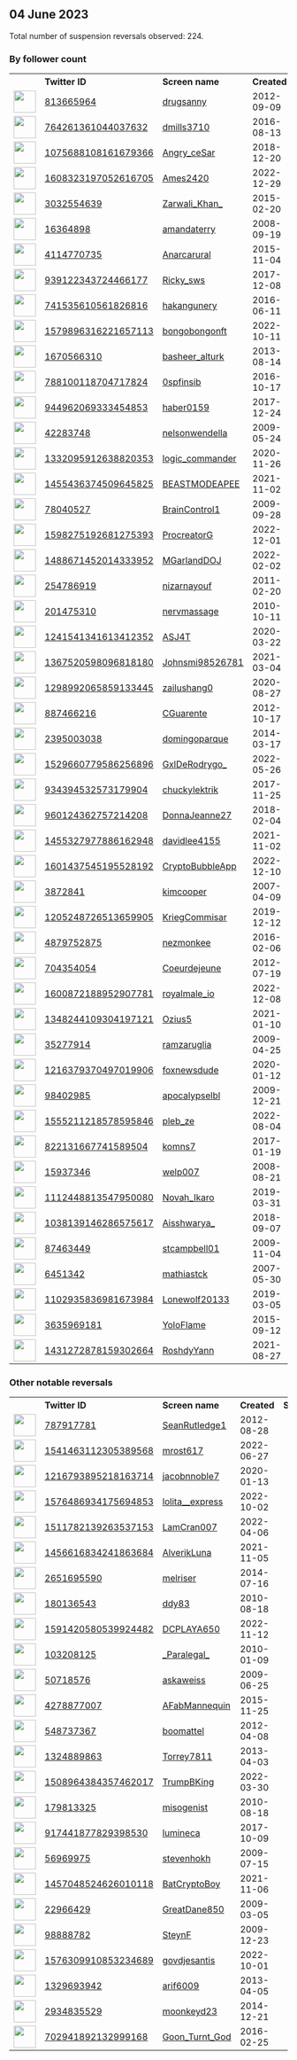 
## 04 June 2023
Total number of suspension reversals observed: 224.

### By follower count
<table><tr><th></th><th align="left">Twitter ID</th><th align="left">Screen name</th>
<th align="left">Created</th><th align="left">Status</th><th align="left">Suspended</th><th align="left">Followers</th>
<tr><td><a href="https://pbs.twimg.com/profile_images/1210852867172655104/vmccRZiQ_normal.jpg"><img src="https://pbs.twimg.com/profile_images/1210852867172655104/vmccRZiQ_normal.jpg" width="40px" height="40px" align="center"/></a></td><td><a href="https://twitter.com/intent/user?user_id=813665964">813665964</a></td><td><a href="https://twitter.com/drugsanny">drugsanny</a></td><td>2012-09-09</td><td align="center"></td><td></td><td>330552</td></tr>
<tr><td><a href="https://pbs.twimg.com/profile_images/1351315411548196868/ghOUAZ4J_normal.jpg"><img src="https://pbs.twimg.com/profile_images/1351315411548196868/ghOUAZ4J_normal.jpg" width="40px" height="40px" align="center"/></a></td><td><a href="https://twitter.com/intent/user?user_id=764261361044037632">764261361044037632</a></td><td><a href="https://twitter.com/dmills3710">dmills3710</a></td><td>2016-08-13</td><td align="center"></td><td></td><td>30414</td></tr>
<tr><td><a href="https://pbs.twimg.com/profile_images/1624363924329009152/vAfkJ81Y_normal.jpg"><img src="https://pbs.twimg.com/profile_images/1624363924329009152/vAfkJ81Y_normal.jpg" width="40px" height="40px" align="center"/></a></td><td><a href="https://twitter.com/intent/user?user_id=1075688108161679366">1075688108161679366</a></td><td><a href="https://twitter.com/Angry_ceSar">Angry_ceSar</a></td><td>2018-12-20</td><td align="center"></td><td>2023-05-28</td><td>14942</td></tr>
<tr><td><a href="https://pbs.twimg.com/profile_images/1608329357583421441/zh1id-q3_normal.jpg"><img src="https://pbs.twimg.com/profile_images/1608329357583421441/zh1id-q3_normal.jpg" width="40px" height="40px" align="center"/></a></td><td><a href="https://twitter.com/intent/user?user_id=1608323197052616705">1608323197052616705</a></td><td><a href="https://twitter.com/Ames2420">Ames2420</a></td><td>2022-12-29</td><td align="center"></td><td>2023-04-08</td><td>11514</td></tr>
<tr><td><a href="https://pbs.twimg.com/profile_images/1663832116461727744/7eUDGWqe_normal.jpg"><img src="https://pbs.twimg.com/profile_images/1663832116461727744/7eUDGWqe_normal.jpg" width="40px" height="40px" align="center"/></a></td><td><a href="https://twitter.com/intent/user?user_id=3032554639">3032554639</a></td><td><a href="https://twitter.com/Zarwali_Khan_">Zarwali_Khan_</a></td><td>2015-02-20</td><td align="center"></td><td>2022-12-08</td><td>11401</td></tr>
<tr><td><a href="https://pbs.twimg.com/profile_images/1613179490045239296/cHjYFkDQ_normal.jpg"><img src="https://pbs.twimg.com/profile_images/1613179490045239296/cHjYFkDQ_normal.jpg" width="40px" height="40px" align="center"/></a></td><td><a href="https://twitter.com/intent/user?user_id=16364898">16364898</a></td><td><a href="https://twitter.com/amandaterry">amandaterry</a></td><td>2008-09-19</td><td align="center"></td><td>2023-06-01</td><td>9251</td></tr>
<tr><td><a href="https://pbs.twimg.com/profile_images/1664622006480916482/6euOPGDN_normal.jpg"><img src="https://pbs.twimg.com/profile_images/1664622006480916482/6euOPGDN_normal.jpg" width="40px" height="40px" align="center"/></a></td><td><a href="https://twitter.com/intent/user?user_id=4114770735">4114770735</a></td><td><a href="https://twitter.com/Anarcarural">Anarcarural</a></td><td>2015-11-04</td><td align="center"></td><td>2023-05-26</td><td>7821</td></tr>
<tr><td><a href="https://pbs.twimg.com/profile_images/1632770924893155328/e4-VQObs_normal.jpg"><img src="https://pbs.twimg.com/profile_images/1632770924893155328/e4-VQObs_normal.jpg" width="40px" height="40px" align="center"/></a></td><td><a href="https://twitter.com/intent/user?user_id=939122343724466177">939122343724466177</a></td><td><a href="https://twitter.com/Ricky_sws">Ricky_sws</a></td><td>2017-12-08</td><td align="center"></td><td>2023-05-26</td><td>7407</td></tr>
<tr><td><a href="https://pbs.twimg.com/profile_images/1066626629995282432/pazh5L7A_normal.jpg"><img src="https://pbs.twimg.com/profile_images/1066626629995282432/pazh5L7A_normal.jpg" width="40px" height="40px" align="center"/></a></td><td><a href="https://twitter.com/intent/user?user_id=741535610561826816">741535610561826816</a></td><td><a href="https://twitter.com/hakangunery">hakangunery</a></td><td>2016-06-11</td><td align="center"></td><td>2023-05-19</td><td>7356</td></tr>
<tr><td><a href="https://pbs.twimg.com/profile_images/1662869596179775491/up5Sn0OC_normal.jpg"><img src="https://pbs.twimg.com/profile_images/1662869596179775491/up5Sn0OC_normal.jpg" width="40px" height="40px" align="center"/></a></td><td><a href="https://twitter.com/intent/user?user_id=1579896316221657113">1579896316221657113</a></td><td><a href="https://twitter.com/bongobongonft">bongobongonft</a></td><td>2022-10-11</td><td align="center"></td><td>2023-06-02</td><td>7113</td></tr>
<tr><td><a href="https://pbs.twimg.com/profile_images/1547790936087732225/rb5WXBks_normal.jpg"><img src="https://pbs.twimg.com/profile_images/1547790936087732225/rb5WXBks_normal.jpg" width="40px" height="40px" align="center"/></a></td><td><a href="https://twitter.com/intent/user?user_id=1670566310">1670566310</a></td><td><a href="https://twitter.com/basheer_alturk">basheer_alturk</a></td><td>2013-08-14</td><td align="center"></td><td>2023-06-01</td><td>6967</td></tr>
<tr><td><a href="https://pbs.twimg.com/profile_images/788585217816662016/33JhjreL_normal.jpg"><img src="https://pbs.twimg.com/profile_images/788585217816662016/33JhjreL_normal.jpg" width="40px" height="40px" align="center"/></a></td><td><a href="https://twitter.com/intent/user?user_id=788100118704717824">788100118704717824</a></td><td><a href="https://twitter.com/0spfinsib">0spfinsib</a></td><td>2016-10-17</td><td align="center"></td><td>2023-05-27</td><td>6753</td></tr>
<tr><td><a href="https://pbs.twimg.com/profile_images/1666699173108776960/hKt-Ek5L_normal.jpg"><img src="https://pbs.twimg.com/profile_images/1666699173108776960/hKt-Ek5L_normal.jpg" width="40px" height="40px" align="center"/></a></td><td><a href="https://twitter.com/intent/user?user_id=944962069333454853">944962069333454853</a></td><td><a href="https://twitter.com/haber0159">haber0159</a></td><td>2017-12-24</td><td align="center"></td><td>2023-01-02</td><td>6197</td></tr>
<tr><td><a href="https://pbs.twimg.com/profile_images/1129087554823831557/P_1Eh7_V_normal.jpg"><img src="https://pbs.twimg.com/profile_images/1129087554823831557/P_1Eh7_V_normal.jpg" width="40px" height="40px" align="center"/></a></td><td><a href="https://twitter.com/intent/user?user_id=42283748">42283748</a></td><td><a href="https://twitter.com/nelsonwendella">nelsonwendella</a></td><td>2009-05-24</td><td align="center"></td><td></td><td>5018</td></tr>
<tr><td><a href="https://pbs.twimg.com/profile_images/1664011599563177984/gNZxFk1B_normal.png"><img src="https://pbs.twimg.com/profile_images/1664011599563177984/gNZxFk1B_normal.png" width="40px" height="40px" align="center"/></a></td><td><a href="https://twitter.com/intent/user?user_id=1332095912638820353">1332095912638820353</a></td><td><a href="https://twitter.com/logic_commander">logic_commander</a></td><td>2020-11-26</td><td align="center"></td><td>2023-05-29</td><td>4790</td></tr>
<tr><td><a href="https://pbs.twimg.com/profile_images/1648198312460431361/sAN814IK_normal.jpg"><img src="https://pbs.twimg.com/profile_images/1648198312460431361/sAN814IK_normal.jpg" width="40px" height="40px" align="center"/></a></td><td><a href="https://twitter.com/intent/user?user_id=1455436374509645825">1455436374509645825</a></td><td><a href="https://twitter.com/BEASTMODEAPEE">BEASTMODEAPEE</a></td><td>2021-11-02</td><td align="center"></td><td>2023-06-01</td><td>4524</td></tr>
<tr><td><a href="https://pbs.twimg.com/profile_images/1342799219560734721/8O3v719F_normal.jpg"><img src="https://pbs.twimg.com/profile_images/1342799219560734721/8O3v719F_normal.jpg" width="40px" height="40px" align="center"/></a></td><td><a href="https://twitter.com/intent/user?user_id=78040527">78040527</a></td><td><a href="https://twitter.com/BrainControl1">BrainControl1</a></td><td>2009-09-28</td><td align="center">🔒</td><td>2023-05-27</td><td>4431</td></tr>
<tr><td><a href="https://pbs.twimg.com/profile_images/1639619207439548417/AyLRWCtY_normal.jpg"><img src="https://pbs.twimg.com/profile_images/1639619207439548417/AyLRWCtY_normal.jpg" width="40px" height="40px" align="center"/></a></td><td><a href="https://twitter.com/intent/user?user_id=1598275192681275393">1598275192681275393</a></td><td><a href="https://twitter.com/ProcreatorG">ProcreatorG</a></td><td>2022-12-01</td><td align="center"></td><td>2023-06-01</td><td>4355</td></tr>
<tr><td><a href="https://pbs.twimg.com/profile_images/1666562981461901312/EhGOW9x3_normal.jpg"><img src="https://pbs.twimg.com/profile_images/1666562981461901312/EhGOW9x3_normal.jpg" width="40px" height="40px" align="center"/></a></td><td><a href="https://twitter.com/intent/user?user_id=1488671452014333952">1488671452014333952</a></td><td><a href="https://twitter.com/MGarlandDOJ">MGarlandDOJ</a></td><td>2022-02-02</td><td align="center"></td><td>2023-06-02</td><td>4308</td></tr>
<tr><td><a href="https://pbs.twimg.com/profile_images/1016330008124710915/EfoZQ11P_normal.jpg"><img src="https://pbs.twimg.com/profile_images/1016330008124710915/EfoZQ11P_normal.jpg" width="40px" height="40px" align="center"/></a></td><td><a href="https://twitter.com/intent/user?user_id=254786919">254786919</a></td><td><a href="https://twitter.com/nizarnayouf">nizarnayouf</a></td><td>2011-02-20</td><td align="center"></td><td></td><td>4195</td></tr>
<tr><td><a href="https://pbs.twimg.com/profile_images/1343057320226525185/LtZBejSh_normal.jpg"><img src="https://pbs.twimg.com/profile_images/1343057320226525185/LtZBejSh_normal.jpg" width="40px" height="40px" align="center"/></a></td><td><a href="https://twitter.com/intent/user?user_id=201475310">201475310</a></td><td><a href="https://twitter.com/nervmassage">nervmassage</a></td><td>2010-10-11</td><td align="center"></td><td>2022-11-22</td><td>4115</td></tr>
<tr><td><a href="https://pbs.twimg.com/profile_images/1441059229465415685/sd54fSYc_normal.jpg"><img src="https://pbs.twimg.com/profile_images/1441059229465415685/sd54fSYc_normal.jpg" width="40px" height="40px" align="center"/></a></td><td><a href="https://twitter.com/intent/user?user_id=1241541341613412352">1241541341613412352</a></td><td><a href="https://twitter.com/ASJ4T">ASJ4T</a></td><td>2020-03-22</td><td align="center"></td><td>2023-01-16</td><td>3799</td></tr>
<tr><td><a href="https://pbs.twimg.com/profile_images/1463866430605217800/HqpCE73w_normal.jpg"><img src="https://pbs.twimg.com/profile_images/1463866430605217800/HqpCE73w_normal.jpg" width="40px" height="40px" align="center"/></a></td><td><a href="https://twitter.com/intent/user?user_id=1367520598096818180">1367520598096818180</a></td><td><a href="https://twitter.com/Johnsmi98526781">Johnsmi98526781</a></td><td>2021-03-04</td><td align="center"></td><td>2022-10-29</td><td>3616</td></tr>
<tr><td><a href="https://pbs.twimg.com/profile_images/1495700554235871235/t3GXH7NL_normal.jpg"><img src="https://pbs.twimg.com/profile_images/1495700554235871235/t3GXH7NL_normal.jpg" width="40px" height="40px" align="center"/></a></td><td><a href="https://twitter.com/intent/user?user_id=1298992065859133445">1298992065859133445</a></td><td><a href="https://twitter.com/zailushang0">zailushang0</a></td><td>2020-08-27</td><td align="center"></td><td>2023-05-02</td><td>3555</td></tr>
<tr><td><a href="https://pbs.twimg.com/profile_images/1426256009669095427/LK5dsb1o_normal.jpg"><img src="https://pbs.twimg.com/profile_images/1426256009669095427/LK5dsb1o_normal.jpg" width="40px" height="40px" align="center"/></a></td><td><a href="https://twitter.com/intent/user?user_id=887466216">887466216</a></td><td><a href="https://twitter.com/CGuarente">CGuarente</a></td><td>2012-10-17</td><td align="center"></td><td>2023-05-23</td><td>3214</td></tr>
<tr><td><a href="https://pbs.twimg.com/profile_images/1565139931592380416/WZtChC9X_normal.jpg"><img src="https://pbs.twimg.com/profile_images/1565139931592380416/WZtChC9X_normal.jpg" width="40px" height="40px" align="center"/></a></td><td><a href="https://twitter.com/intent/user?user_id=2395003038">2395003038</a></td><td><a href="https://twitter.com/domingoparque">domingoparque</a></td><td>2014-03-17</td><td align="center"></td><td>2022-09-23</td><td>2763</td></tr>
<tr><td><a href="https://pbs.twimg.com/profile_images/1664038774655811586/mpEHq_eX_normal.jpg"><img src="https://pbs.twimg.com/profile_images/1664038774655811586/mpEHq_eX_normal.jpg" width="40px" height="40px" align="center"/></a></td><td><a href="https://twitter.com/intent/user?user_id=1529660779586256896">1529660779586256896</a></td><td><a href="https://twitter.com/GxlDeRodrygo_">GxlDeRodrygo_</a></td><td>2022-05-26</td><td align="center"></td><td>2022-12-02</td><td>2741</td></tr>
<tr><td><a href="https://pbs.twimg.com/profile_images/1671262971253645316/-uQv-P5x_normal.jpg"><img src="https://pbs.twimg.com/profile_images/1671262971253645316/-uQv-P5x_normal.jpg" width="40px" height="40px" align="center"/></a></td><td><a href="https://twitter.com/intent/user?user_id=934394532573179904">934394532573179904</a></td><td><a href="https://twitter.com/chuckylektrik">chuckylektrik</a></td><td>2017-11-25</td><td align="center"></td><td>2023-05-24</td><td>2641</td></tr>
<tr><td><a href="https://pbs.twimg.com/profile_images/1347745512016015361/YF9Y_5Bv_normal.jpg"><img src="https://pbs.twimg.com/profile_images/1347745512016015361/YF9Y_5Bv_normal.jpg" width="40px" height="40px" align="center"/></a></td><td><a href="https://twitter.com/intent/user?user_id=960124362757214208">960124362757214208</a></td><td><a href="https://twitter.com/DonnaJeanne27">DonnaJeanne27</a></td><td>2018-02-04</td><td align="center"></td><td>2022-10-29</td><td>2595</td></tr>
<tr><td><a href="https://pbs.twimg.com/profile_images/1654214263353778176/7nGfW_AT_normal.jpg"><img src="https://pbs.twimg.com/profile_images/1654214263353778176/7nGfW_AT_normal.jpg" width="40px" height="40px" align="center"/></a></td><td><a href="https://twitter.com/intent/user?user_id=1455327977886162948">1455327977886162948</a></td><td><a href="https://twitter.com/davidlee4155">davidlee4155</a></td><td>2021-11-02</td><td align="center"></td><td>2023-06-01</td><td>2397</td></tr>
<tr><td><a href="https://pbs.twimg.com/profile_images/1633137502671482884/wtIuNgkZ_normal.jpg"><img src="https://pbs.twimg.com/profile_images/1633137502671482884/wtIuNgkZ_normal.jpg" width="40px" height="40px" align="center"/></a></td><td><a href="https://twitter.com/intent/user?user_id=1601437545195528192">1601437545195528192</a></td><td><a href="https://twitter.com/CryptoBubbleApp">CryptoBubbleApp</a></td><td>2022-12-10</td><td align="center"></td><td>2023-06-02</td><td>2206</td></tr>
<tr><td><a href="https://pbs.twimg.com/profile_images/378800000729350297/d0cd634149243e6cdd0314a880313d08_normal.png"><img src="https://pbs.twimg.com/profile_images/378800000729350297/d0cd634149243e6cdd0314a880313d08_normal.png" width="40px" height="40px" align="center"/></a></td><td><a href="https://twitter.com/intent/user?user_id=3872841">3872841</a></td><td><a href="https://twitter.com/kimcooper">kimcooper</a></td><td>2007-04-09</td><td align="center"></td><td>2023-04-28</td><td>2029</td></tr>
<tr><td><a href="https://pbs.twimg.com/profile_images/1654373151843794946/Jp_85nJe_normal.jpg"><img src="https://pbs.twimg.com/profile_images/1654373151843794946/Jp_85nJe_normal.jpg" width="40px" height="40px" align="center"/></a></td><td><a href="https://twitter.com/intent/user?user_id=1205248726513659905">1205248726513659905</a></td><td><a href="https://twitter.com/KriegCommisar">KriegCommisar</a></td><td>2019-12-12</td><td align="center"></td><td>2023-05-28</td><td>1954</td></tr>
<tr><td><a href="https://pbs.twimg.com/profile_images/1163285032259248128/FkIJbfCO_normal.jpg"><img src="https://pbs.twimg.com/profile_images/1163285032259248128/FkIJbfCO_normal.jpg" width="40px" height="40px" align="center"/></a></td><td><a href="https://twitter.com/intent/user?user_id=4879752875">4879752875</a></td><td><a href="https://twitter.com/nezmonkee">nezmonkee</a></td><td>2016-02-06</td><td align="center"></td><td>2023-06-03</td><td>1893</td></tr>
<tr><td><a href="https://pbs.twimg.com/profile_images/1634285980814397447/aoRO-2fu_normal.jpg"><img src="https://pbs.twimg.com/profile_images/1634285980814397447/aoRO-2fu_normal.jpg" width="40px" height="40px" align="center"/></a></td><td><a href="https://twitter.com/intent/user?user_id=704354054">704354054</a></td><td><a href="https://twitter.com/Coeurdejeune">Coeurdejeune</a></td><td>2012-07-19</td><td align="center"></td><td>2023-06-01</td><td>1878</td></tr>
<tr><td><a href="https://pbs.twimg.com/profile_images/1673058643426836480/7_k7qMD3_normal.png"><img src="https://pbs.twimg.com/profile_images/1673058643426836480/7_k7qMD3_normal.png" width="40px" height="40px" align="center"/></a></td><td><a href="https://twitter.com/intent/user?user_id=1600872188952907781">1600872188952907781</a></td><td><a href="https://twitter.com/royalmale_io">royalmale_io</a></td><td>2022-12-08</td><td align="center"></td><td>2023-06-01</td><td>1860</td></tr>
<tr><td><a href="https://pbs.twimg.com/profile_images/1664905875511705602/OQzeB5YX_normal.jpg"><img src="https://pbs.twimg.com/profile_images/1664905875511705602/OQzeB5YX_normal.jpg" width="40px" height="40px" align="center"/></a></td><td><a href="https://twitter.com/intent/user?user_id=1348244109304197121">1348244109304197121</a></td><td><a href="https://twitter.com/Ozius5">Ozius5</a></td><td>2021-01-10</td><td align="center"></td><td>2022-12-01</td><td>1829</td></tr>
<tr><td><a href="https://pbs.twimg.com/profile_images/1519290186139521024/uyE4bdcn_normal.jpg"><img src="https://pbs.twimg.com/profile_images/1519290186139521024/uyE4bdcn_normal.jpg" width="40px" height="40px" align="center"/></a></td><td><a href="https://twitter.com/intent/user?user_id=35277914">35277914</a></td><td><a href="https://twitter.com/ramzaruglia">ramzaruglia</a></td><td>2009-04-25</td><td align="center"></td><td>2023-03-21</td><td>1802</td></tr>
<tr><td><a href="https://pbs.twimg.com/profile_images/1447245563850805252/a1T8qh2x_normal.jpg"><img src="https://pbs.twimg.com/profile_images/1447245563850805252/a1T8qh2x_normal.jpg" width="40px" height="40px" align="center"/></a></td><td><a href="https://twitter.com/intent/user?user_id=1216379370497019906">1216379370497019906</a></td><td><a href="https://twitter.com/foxnewsdude">foxnewsdude</a></td><td>2020-01-12</td><td align="center"></td><td>2023-05-27</td><td>1700</td></tr>
<tr><td><a href="https://pbs.twimg.com/profile_images/585558399/twitlogo_normal.jpg"><img src="https://pbs.twimg.com/profile_images/585558399/twitlogo_normal.jpg" width="40px" height="40px" align="center"/></a></td><td><a href="https://twitter.com/intent/user?user_id=98402985">98402985</a></td><td><a href="https://twitter.com/apocalypselbl">apocalypselbl</a></td><td>2009-12-21</td><td align="center"></td><td></td><td>1699</td></tr>
<tr><td><a href="https://pbs.twimg.com/profile_images/1555211804174843912/6vdlslqc_normal.jpg"><img src="https://pbs.twimg.com/profile_images/1555211804174843912/6vdlslqc_normal.jpg" width="40px" height="40px" align="center"/></a></td><td><a href="https://twitter.com/intent/user?user_id=1555211218578595846">1555211218578595846</a></td><td><a href="https://twitter.com/pleb_ze">pleb_ze</a></td><td>2022-08-04</td><td align="center"></td><td>2023-06-01</td><td>1689</td></tr>
<tr><td><a href="https://pbs.twimg.com/profile_images/1498949700296314880/3rXEm9A4_normal.jpg"><img src="https://pbs.twimg.com/profile_images/1498949700296314880/3rXEm9A4_normal.jpg" width="40px" height="40px" align="center"/></a></td><td><a href="https://twitter.com/intent/user?user_id=822131667741589504">822131667741589504</a></td><td><a href="https://twitter.com/komns7">komns7</a></td><td>2017-01-19</td><td align="center"></td><td>2022-05-24</td><td>1490</td></tr>
<tr><td><a href="https://pbs.twimg.com/profile_images/1383694538997260301/TzURBW8F_normal.jpg"><img src="https://pbs.twimg.com/profile_images/1383694538997260301/TzURBW8F_normal.jpg" width="40px" height="40px" align="center"/></a></td><td><a href="https://twitter.com/intent/user?user_id=15937346">15937346</a></td><td><a href="https://twitter.com/welp007">welp007</a></td><td>2008-08-21</td><td align="center"></td><td>2023-05-27</td><td>1458</td></tr>
<tr><td><a href="https://pbs.twimg.com/profile_images/1662867099851853825/p1DlPW64_normal.jpg"><img src="https://pbs.twimg.com/profile_images/1662867099851853825/p1DlPW64_normal.jpg" width="40px" height="40px" align="center"/></a></td><td><a href="https://twitter.com/intent/user?user_id=1112448813547950080">1112448813547950080</a></td><td><a href="https://twitter.com/Novah_Ikaro">Novah_Ikaro</a></td><td>2019-03-31</td><td align="center"></td><td>2023-05-27</td><td>1422</td></tr>
<tr><td><a href="https://pbs.twimg.com/profile_images/1664630175097577477/0Xsg7Eav_normal.jpg"><img src="https://pbs.twimg.com/profile_images/1664630175097577477/0Xsg7Eav_normal.jpg" width="40px" height="40px" align="center"/></a></td><td><a href="https://twitter.com/intent/user?user_id=1038139146286575617">1038139146286575617</a></td><td><a href="https://twitter.com/Aisshwarya_">Aisshwarya_</a></td><td>2018-09-07</td><td align="center"></td><td>2022-12-18</td><td>1397</td></tr>
<tr><td><a href="https://pbs.twimg.com/profile_images/1665788728806088704/TMmF0e9S_normal.jpg"><img src="https://pbs.twimg.com/profile_images/1665788728806088704/TMmF0e9S_normal.jpg" width="40px" height="40px" align="center"/></a></td><td><a href="https://twitter.com/intent/user?user_id=87463449">87463449</a></td><td><a href="https://twitter.com/stcampbell01">stcampbell01</a></td><td>2009-11-04</td><td align="center"></td><td>2022-10-06</td><td>1329</td></tr>
<tr><td><a href="https://pbs.twimg.com/profile_images/25649292/997434708_m_normal.jpg"><img src="https://pbs.twimg.com/profile_images/25649292/997434708_m_normal.jpg" width="40px" height="40px" align="center"/></a></td><td><a href="https://twitter.com/intent/user?user_id=6451342">6451342</a></td><td><a href="https://twitter.com/mathiastck">mathiastck</a></td><td>2007-05-30</td><td align="center"></td><td>2023-05-27</td><td>1316</td></tr>
<tr><td><a href="https://pbs.twimg.com/profile_images/1622316829145194497/doqEYH5O_normal.jpg"><img src="https://pbs.twimg.com/profile_images/1622316829145194497/doqEYH5O_normal.jpg" width="40px" height="40px" align="center"/></a></td><td><a href="https://twitter.com/intent/user?user_id=1102935836981673984">1102935836981673984</a></td><td><a href="https://twitter.com/Lonewolf20133">Lonewolf20133</a></td><td>2019-03-05</td><td align="center"></td><td>2023-05-18</td><td>1273</td></tr>
<tr><td><a href="https://pbs.twimg.com/profile_images/1333580448237309953/3AteSRhO_normal.jpg"><img src="https://pbs.twimg.com/profile_images/1333580448237309953/3AteSRhO_normal.jpg" width="40px" height="40px" align="center"/></a></td><td><a href="https://twitter.com/intent/user?user_id=3635969181">3635969181</a></td><td><a href="https://twitter.com/YoloFlame">YoloFlame</a></td><td>2015-09-12</td><td align="center"></td><td></td><td>1256</td></tr>
<tr><td><a href="https://pbs.twimg.com/profile_images/1665379872292700161/Pt80wQz1_normal.jpg"><img src="https://pbs.twimg.com/profile_images/1665379872292700161/Pt80wQz1_normal.jpg" width="40px" height="40px" align="center"/></a></td><td><a href="https://twitter.com/intent/user?user_id=1431272878159302664">1431272878159302664</a></td><td><a href="https://twitter.com/RoshdyYann">RoshdyYann</a></td><td>2021-08-27</td><td align="center"></td><td>2022-11-12</td><td>1210</td></tr>
</table>

### Other notable reversals
<table><tr><th></th><th align="left">Twitter ID</th><th align="left">Screen name</th>
<th align="left">Created</th><th align="left">Status</th><th align="left">Suspended</th><th align="left">Followers</th>
<tr><td><a href="https://pbs.twimg.com/profile_images/1617648949640237057/VXDeYBY2_normal.png"><img src="https://pbs.twimg.com/profile_images/1617648949640237057/VXDeYBY2_normal.png" width="40px" height="40px" align="center"/></a></td><td><a href="https://twitter.com/intent/user?user_id=787917781">787917781</a></td><td><a href="https://twitter.com/SeanRutledge1">SeanRutledge1</a></td><td>2012-08-28</td><td align="center"></td><td>2023-02-24</td><td>19</td></tr>
<tr><td><a href="https://pbs.twimg.com/profile_images/1562111364805451777/B9tamAvw_normal.jpg"><img src="https://pbs.twimg.com/profile_images/1562111364805451777/B9tamAvw_normal.jpg" width="40px" height="40px" align="center"/></a></td><td><a href="https://twitter.com/intent/user?user_id=1541463112305389568">1541463112305389568</a></td><td><a href="https://twitter.com/mrost617">mrost617</a></td><td>2022-06-27</td><td align="center"></td><td>2022-12-16</td><td>206</td></tr>
<tr><td><a href="https://pbs.twimg.com/profile_images/1624711007674277890/1joONMLr_normal.jpg"><img src="https://pbs.twimg.com/profile_images/1624711007674277890/1joONMLr_normal.jpg" width="40px" height="40px" align="center"/></a></td><td><a href="https://twitter.com/intent/user?user_id=1216793895218163714">1216793895218163714</a></td><td><a href="https://twitter.com/jacobnnoble7">jacobnnoble7</a></td><td>2020-01-13</td><td align="center"></td><td>2023-05-27</td><td>510</td></tr>
<tr><td><a href="https://pbs.twimg.com/profile_images/1672989275657207811/ONkJg9y7_normal.jpg"><img src="https://pbs.twimg.com/profile_images/1672989275657207811/ONkJg9y7_normal.jpg" width="40px" height="40px" align="center"/></a></td><td><a href="https://twitter.com/intent/user?user_id=1576486934175694853">1576486934175694853</a></td><td><a href="https://twitter.com/lolita__express">lolita__express</a></td><td>2022-10-02</td><td align="center"></td><td>2022-12-09</td><td>162</td></tr>
<tr><td><a href="https://pbs.twimg.com/profile_images/1511783403770679304/LpMCwBDP_normal.jpg"><img src="https://pbs.twimg.com/profile_images/1511783403770679304/LpMCwBDP_normal.jpg" width="40px" height="40px" align="center"/></a></td><td><a href="https://twitter.com/intent/user?user_id=1511782139263537153">1511782139263537153</a></td><td><a href="https://twitter.com/LamCran007">LamCran007</a></td><td>2022-04-06</td><td align="center"></td><td>2023-05-26</td><td>180</td></tr>
<tr><td><a href="https://pbs.twimg.com/profile_images/1456616953532067844/DGI5gr2c_normal.jpg"><img src="https://pbs.twimg.com/profile_images/1456616953532067844/DGI5gr2c_normal.jpg" width="40px" height="40px" align="center"/></a></td><td><a href="https://twitter.com/intent/user?user_id=1456616834241863684">1456616834241863684</a></td><td><a href="https://twitter.com/AlverikLuna">AlverikLuna</a></td><td>2021-11-05</td><td align="center"></td><td>2023-05-21</td><td>52</td></tr>
<tr><td><a href="https://pbs.twimg.com/profile_images/732377780663377921/k_430_Ok_normal.jpg"><img src="https://pbs.twimg.com/profile_images/732377780663377921/k_430_Ok_normal.jpg" width="40px" height="40px" align="center"/></a></td><td><a href="https://twitter.com/intent/user?user_id=2651695590">2651695590</a></td><td><a href="https://twitter.com/melriser">melriser</a></td><td>2014-07-16</td><td align="center"></td><td>2023-05-29</td><td>64</td></tr>
<tr><td><a href="https://pbs.twimg.com/profile_images/2459844655/huwmrbv4q4kpx7b2y4vu_normal.jpeg"><img src="https://pbs.twimg.com/profile_images/2459844655/huwmrbv4q4kpx7b2y4vu_normal.jpeg" width="40px" height="40px" align="center"/></a></td><td><a href="https://twitter.com/intent/user?user_id=180136543">180136543</a></td><td><a href="https://twitter.com/ddy83">ddy83</a></td><td>2010-08-18</td><td align="center">🔒</td><td>2023-05-28</td><td>500</td></tr>
<tr><td><a href="https://pbs.twimg.com/profile_images/1612491329862500356/P8KmTGBx_normal.jpg"><img src="https://pbs.twimg.com/profile_images/1612491329862500356/P8KmTGBx_normal.jpg" width="40px" height="40px" align="center"/></a></td><td><a href="https://twitter.com/intent/user?user_id=1591420580539924482">1591420580539924482</a></td><td><a href="https://twitter.com/DCPLAYA650">DCPLAYA650</a></td><td>2022-11-12</td><td align="center"></td><td>2023-05-26</td><td>28</td></tr>
<tr><td><a href="https://pbs.twimg.com/profile_images/911077085946429440/u0pLrJgJ_normal.jpg"><img src="https://pbs.twimg.com/profile_images/911077085946429440/u0pLrJgJ_normal.jpg" width="40px" height="40px" align="center"/></a></td><td><a href="https://twitter.com/intent/user?user_id=103208125">103208125</a></td><td><a href="https://twitter.com/_Paralegal_">_Paralegal_</a></td><td>2010-01-09</td><td align="center"></td><td>2023-05-29</td><td>60</td></tr>
<tr><td><a href="https://pbs.twimg.com/profile_images/1667208035473735688/u-lzEKby_normal.jpg"><img src="https://pbs.twimg.com/profile_images/1667208035473735688/u-lzEKby_normal.jpg" width="40px" height="40px" align="center"/></a></td><td><a href="https://twitter.com/intent/user?user_id=50718576">50718576</a></td><td><a href="https://twitter.com/askaweiss">askaweiss</a></td><td>2009-06-25</td><td align="center"></td><td>2023-05-27</td><td>104</td></tr>
<tr><td><a href="https://pbs.twimg.com/profile_images/1662761352421855234/CxVT2Oxw_normal.jpg"><img src="https://pbs.twimg.com/profile_images/1662761352421855234/CxVT2Oxw_normal.jpg" width="40px" height="40px" align="center"/></a></td><td><a href="https://twitter.com/intent/user?user_id=4278877007">4278877007</a></td><td><a href="https://twitter.com/AFabMannequin">AFabMannequin</a></td><td>2015-11-25</td><td align="center"></td><td>2023-05-27</td><td>77</td></tr>
<tr><td><a href="https://pbs.twimg.com/profile_images/1599446122833100806/BvWDENwj_normal.jpg"><img src="https://pbs.twimg.com/profile_images/1599446122833100806/BvWDENwj_normal.jpg" width="40px" height="40px" align="center"/></a></td><td><a href="https://twitter.com/intent/user?user_id=548737367">548737367</a></td><td><a href="https://twitter.com/boomattel">boomattel</a></td><td>2012-04-08</td><td align="center"></td><td>2023-05-27</td><td>358</td></tr>
<tr><td><a href="https://pbs.twimg.com/profile_images/3493864065/6754b4a1d617e5b19b1285248dcb2b7e_normal.jpeg"><img src="https://pbs.twimg.com/profile_images/3493864065/6754b4a1d617e5b19b1285248dcb2b7e_normal.jpeg" width="40px" height="40px" align="center"/></a></td><td><a href="https://twitter.com/intent/user?user_id=1324889863">1324889863</a></td><td><a href="https://twitter.com/Torrey7811">Torrey7811</a></td><td>2013-04-03</td><td align="center"></td><td>2023-04-21</td><td>64</td></tr>
<tr><td><a href="https://pbs.twimg.com/profile_images/1508965640698310660/qFvopD4a_normal.jpg"><img src="https://pbs.twimg.com/profile_images/1508965640698310660/qFvopD4a_normal.jpg" width="40px" height="40px" align="center"/></a></td><td><a href="https://twitter.com/intent/user?user_id=1508964384357462017">1508964384357462017</a></td><td><a href="https://twitter.com/TrumpBKing">TrumpBKing</a></td><td>2022-03-30</td><td align="center"></td><td>2023-05-28</td><td>244</td></tr>
<tr><td><a href="https://pbs.twimg.com/profile_images/1653279458579845120/FUOAx-kE_normal.jpg"><img src="https://pbs.twimg.com/profile_images/1653279458579845120/FUOAx-kE_normal.jpg" width="40px" height="40px" align="center"/></a></td><td><a href="https://twitter.com/intent/user?user_id=179813325">179813325</a></td><td><a href="https://twitter.com/misogenist">misogenist</a></td><td>2010-08-18</td><td align="center"></td><td>2023-05-27</td><td>288</td></tr>
<tr><td><a href="https://abs.twimg.com/sticky/default_profile_images/default_profile_normal.png"><img src="https://abs.twimg.com/sticky/default_profile_images/default_profile_normal.png" width="40px" height="40px" align="center"/></a></td><td><a href="https://twitter.com/intent/user?user_id=917441877829398530">917441877829398530</a></td><td><a href="https://twitter.com/lumineca">lumineca</a></td><td>2017-10-09</td><td align="center"></td><td>2023-05-25</td><td>0</td></tr>
<tr><td><a href="https://pbs.twimg.com/profile_images/1673655271946608645/DylBui3I_normal.jpg"><img src="https://pbs.twimg.com/profile_images/1673655271946608645/DylBui3I_normal.jpg" width="40px" height="40px" align="center"/></a></td><td><a href="https://twitter.com/intent/user?user_id=56969975">56969975</a></td><td><a href="https://twitter.com/stevenhokh">stevenhokh</a></td><td>2009-07-15</td><td align="center"></td><td>2023-05-27</td><td>38</td></tr>
<tr><td><a href="https://pbs.twimg.com/profile_images/1645016487051116544/SRfvD8vz_normal.jpg"><img src="https://pbs.twimg.com/profile_images/1645016487051116544/SRfvD8vz_normal.jpg" width="40px" height="40px" align="center"/></a></td><td><a href="https://twitter.com/intent/user?user_id=1457048524626010118">1457048524626010118</a></td><td><a href="https://twitter.com/BatCryptoBoy">BatCryptoBoy</a></td><td>2021-11-06</td><td align="center"></td><td>2023-05-18</td><td>343</td></tr>
<tr><td><a href="https://pbs.twimg.com/profile_images/621051930781941760/LGBBGuwn_normal.jpg"><img src="https://pbs.twimg.com/profile_images/621051930781941760/LGBBGuwn_normal.jpg" width="40px" height="40px" align="center"/></a></td><td><a href="https://twitter.com/intent/user?user_id=22966429">22966429</a></td><td><a href="https://twitter.com/GreatDane850">GreatDane850</a></td><td>2009-03-05</td><td align="center"></td><td>2023-05-26</td><td>18</td></tr>
<tr><td><a href="https://pbs.twimg.com/profile_images/1402250079537401870/8c6PgSGg_normal.jpg"><img src="https://pbs.twimg.com/profile_images/1402250079537401870/8c6PgSGg_normal.jpg" width="40px" height="40px" align="center"/></a></td><td><a href="https://twitter.com/intent/user?user_id=98888782">98888782</a></td><td><a href="https://twitter.com/SteynF">SteynF</a></td><td>2009-12-23</td><td align="center"></td><td>2023-05-26</td><td>194</td></tr>
<tr><td><a href="https://pbs.twimg.com/profile_images/1576401427374678018/aCXSDx_j_normal.jpg"><img src="https://pbs.twimg.com/profile_images/1576401427374678018/aCXSDx_j_normal.jpg" width="40px" height="40px" align="center"/></a></td><td><a href="https://twitter.com/intent/user?user_id=1576309910853234689">1576309910853234689</a></td><td><a href="https://twitter.com/govdjesantis">govdjesantis</a></td><td>2022-10-01</td><td align="center"></td><td>2022-12-16</td><td>104</td></tr>
<tr><td><a href="https://pbs.twimg.com/profile_images/1621910118240501762/yMtrI8mX_normal.jpg"><img src="https://pbs.twimg.com/profile_images/1621910118240501762/yMtrI8mX_normal.jpg" width="40px" height="40px" align="center"/></a></td><td><a href="https://twitter.com/intent/user?user_id=1329693942">1329693942</a></td><td><a href="https://twitter.com/arif6009">arif6009</a></td><td>2013-04-05</td><td align="center"></td><td>2023-05-16</td><td>186</td></tr>
<tr><td><a href="https://pbs.twimg.com/profile_images/1612479448498016262/DoD3AnTs_normal.jpg"><img src="https://pbs.twimg.com/profile_images/1612479448498016262/DoD3AnTs_normal.jpg" width="40px" height="40px" align="center"/></a></td><td><a href="https://twitter.com/intent/user?user_id=2934835529">2934835529</a></td><td><a href="https://twitter.com/moonkeyd23">moonkeyd23</a></td><td>2014-12-21</td><td align="center">🔒</td><td>2023-05-27</td><td>820</td></tr>
<tr><td><a href="https://pbs.twimg.com/profile_images/944267633565753345/mx3w1-58_normal.jpg"><img src="https://pbs.twimg.com/profile_images/944267633565753345/mx3w1-58_normal.jpg" width="40px" height="40px" align="center"/></a></td><td><a href="https://twitter.com/intent/user?user_id=702941892132999168">702941892132999168</a></td><td><a href="https://twitter.com/Goon_Turnt_God">Goon_Turnt_God</a></td><td>2016-02-25</td><td align="center"></td><td>2023-02-25</td><td>24</td></tr>
</table>

